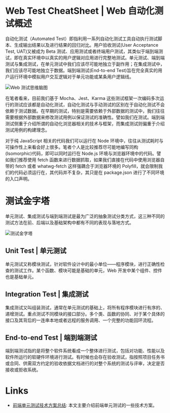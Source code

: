 # Web Test CheatSheet | Web 自动化测试概述

自动化测试（Automated Test）即指利用一系列自动化测试工具自动执行测试脚本、生成输出结果以及进行结果的回归对比。用户验收测试(User Acceptance Test, UAT)又被成为 Beta 测试、应用测试或者终端用户测试，其类似于端到端测试，即在真实环境中以真实的用户逻辑对应用进行完整地测试。单元测试、端到端测试与集成测试，在单元测试中我们应该尽可能地独立于副作用；在集成测试中，我们应该尽可能地独立于数据。端到端测试(End-to-end Test)旨在完全真实的用户运行环境中模拟用户交互逻辑对于单元功能或某条用户逻辑线。

![Web 测试思维脑图](https://user-images.githubusercontent.com/5803001/38910163-a8a79dea-42fa-11e8-9504-288043044f02.png)

在笔者看来，目前我们基于 Mocha、Jest、Karma 这些测试框架一次编码多次运行的测试应该都是自动化测试，自动化测试与手动测试的区别在于自动化测试不会依赖于测试数据。在早期的测试，特别是需要依赖于外部数据的测试中，我们往往需要根据外部数据来修改测试用例以保证测试的准确性。譬如我们在测试。端到端测试侧重于介绍所谓的自动化浏览器相关的技术与框架，而集成测试则偏重于介绍测试用例的构建理念。

对于纯 JavaScript 相关的代码我们可以运行在 Node 环境中，往往从测试耗时与可操作性上来看会好上很多。笔者个人是比较推荐尽可能地编写同构(Isomorphic)代码，即可以同时运行在 Node.js 环境与浏览器环境中的代码。譬如我们推荐使用 fetch 函数来进行数据抓取，如果我们直接在代码中使用浏览器自带的 fetch 或者 whatwg-fetch 这样强耦合于浏览器环境的 Polyfill，就会限制我们的代码必须运行在，其代码并不复杂，其只是在 package.json 进行了不同环境的入口声明。

# 测试金字塔

单元测试、集成测试与端到端测试是最为广泛的抽象测试分类方式，这三种不同的测试方法在前、后端以及基础架构中都有不同的表现与落地方式。

![测试金字塔](https://s2.ax1x.com/2019/10/06/u6sr6I.png)

## Unit Test | 单元测试

单元测试又称模块测试，针对软件设计中的最小单位——程序模块，进行正确性检查的测试工作。某个函数、模块可能是基础的单元，Web 开发中某个组件、控件也是基础单元。

## Integration Test | 集成测试

集成测试又叫组装测试，通常在单元测试的基础上，将所有程序模块进行有序的、递增测试。重点测试不同模块的接口部分。多个类、函数的协同、对于某个具体的接口及其背后的一连串本地或者远程的服务调用、一个完整的功能回环流程。

## End-to-end Test | 端到端测试

端到端测试指的是将整个软件系统看成一个整体进行测试，包括对功能、性能以及软件所运行的软硬件环境进行测试。有时候也会存在验收测试，指按照项目任务书或合同、供需双方约定的验收依据文档进行的对整个系统的测试与评审，决定是否接收或拒收系统。

# Links

- [前端单元测试技术方案总结](https://mp.weixin.qq.com/s/2HkSqmO5n6XrPSZR0ryZUw): 本文主要介绍前端单元测试的一些技术方案。
